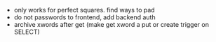 - only works for perfect squares. find ways to pad
- do not passwords to frontend, add backend auth
- archive xwords after get (make get xword a put or create trigger on SELECT)